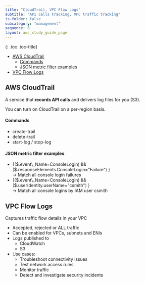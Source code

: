 ```yaml
---
title: "CloudTrail, VPC Flow Logs"
subtitle: "API calls tracking, VPC traffic tracking"
is-folder: false
subcategory: "management"
sequence: 6
layout: aws_study_guide_page
---
```


{: .toc .toc-title}
- [AWS CloudTrail](#aws-cloudtrail)
    - [Commands](#commands)
    - [JSON metric filter examples](#json-metric-filter-examples)
- [VPC Flow Logs](#vpc-flow-logs)


## AWS CloudTrail

A service that **records API calls** and delivers log files for you (S3).

You can turn on CloudTrail on a per-region basis.

#### Commands

* create-trail
* delete-trail
* start-log / stop-log

#### JSON metric filter examples

* {($.event\_Name=ConsoleLogin) && ($.responseElements.ConsoleLogin="Failure") }\
  \-> Match all console login failures
* {($.event\_Name=ConsoleLogin) && ($.userIdentity.userName="csmith") }\
  \-> Match all console logins by IAM user csmith

## VPC Flow Logs

Captures traffic flow details in your VPC

* Accepted, rejected or ALL traffic
* Can be enabled for VPCs, subnets and ENIs
* Logs published to 
  * CloudWatch
  * S3
* Use cases:
  * Troubleshoot connectivity issues
  * Test network access rules
  * Monitor traffic
  * Detect and investigate security incidents

